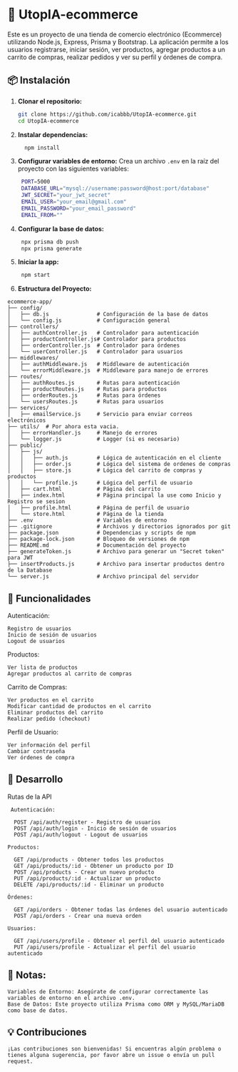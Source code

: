 # 🛒 UtopIA-ecommerce

Este es un proyecto de una tienda de comercio electrónico (Ecommerce) utilizando Node.js, Express, Prisma y Bootstrap. La aplicación permite a los usuarios registrarse, iniciar sesión, ver productos, agregar productos a un carrito de compras, realizar pedidos y ver su perfil y órdenes de compra.

## 📦 Instalación

1. **Clonar el repositorio:**
   ```bash
   git clone https://github.com/icabbb/UtopIA-ecommerce.git
   cd UtopIA-ecommerce

2. **Instalar dependencias:**
   ```bash
     npm install

4. **Configurar variables de entorno:**
  Crea un archivo `.env` en la raíz del proyecto con las siguientes variables:
     ```bash
      PORT=5000
      DATABASE_URL="mysql://username:password@host:port/database"
      JWT_SECRET="your_jwt_secret"
      EMAIL_USER="your_email@gmail.com"
      EMAIL_PASSWORD="your_email_password"
      EMAIL_FROM=""

5. **Configurar la base de datos:**
   ```bash
    npx prisma db push
    npx prisma generate

7. **Iniciar la app:**
   ```bash
    npm start

9. **Estructura del Proyecto:**
```plaintext
ecommerce-app/
├── config/
│   ├── db.js               # Configuración de la base de datos
│   └── config.js           # Configuración general
├── controllers/
│   ├── authController.js   # Controlador para autenticación
│   ├── productController.js# Controlador para productos
│   ├── orderController.js  # Controlador para órdenes
│   └── userController.js   # Controlador para usuarios
├── middlewares/
│   ├── authMiddleware.js   # Middleware de autenticación
│   └── errorMiddleware.js  # Middleware para manejo de errores
├── routes/
│   ├── authRoutes.js       # Rutas para autenticación
│   ├── productRoutes.js    # Rutas para productos
│   ├── orderRoutes.js      # Rutas para órdenes
│   └── usersRoutes.js      # Rutas para usuarios
├── services/
│   ├── emailService.js     # Servicio para enviar correos electrónicos
├── utils/  # Por ahora esta vacia.
│   ├── errorHandler.js     # Manejo de errores
│   └── logger.js           # Logger (si es necesario)
├── public/
│   ├── js/
│   │   ├── auth.js         # Lógica de autenticación en el cliente
│   │   ├── order.js        # Lógica del sistema de ordenes de compras
│   │   ├── store.js        # Lógica del carrito de compras y productos
│   │   └── profile.js      # Lógica del perfil de usuario
│   ├── cart.html           # Página del carrito
│   ├── index.html          # Página principal la use como Inicio y Registro se sesion
│   ├── profile.html        # Página de perfil de usuario
│   └── store.html          # Página de la tienda
├── .env                    # Variables de entorno
├── .gitignore              # Archivos y directorios ignorados por git
├── package.json            # Dependencias y scripts de npm
├── package-lock.json       # Bloqueo de versiones de npm
├── README.md               # Documentación del proyecto
├── generateToken.js        # Archivo para generar un "Secret token" para JWT
├── insertProducts.js       # Archivo para insertar productos dentro de la Database
└── server.js               # Archivo principal del servidor
```
## 🚀 Funcionalidades 

   Autenticación:

    Registro de usuarios
    Inicio de sesión de usuarios
    Logout de usuarios

  Productos:

    Ver lista de productos
    Agregar productos al carrito de compras
    
  Carrito de Compras:

    Ver productos en el carrito
    Modificar cantidad de productos en el carrito
    Eliminar productos del carrito
    Realizar pedido (checkout)
    
  Perfil de Usuario:

    Ver información del perfil
    Cambiar contraseña
    Ver órdenes de compra

## 🔧 Desarrollo
   Rutas de la API
   
     Autenticación:

      POST /api/auth/register - Registro de usuarios
      POST /api/auth/login - Inicio de sesión de usuarios
      POST /api/auth/logout - Logout de usuarios
      
    Productos:

      GET /api/products - Obtener todos los productos
      GET /api/products/:id - Obtener un producto por ID
      POST /api/products - Crear un nuevo producto
      PUT /api/products/:id - Actualizar un producto
      DELETE /api/products/:id - Eliminar un producto

    Órdenes:

      GET /api/orders - Obtener todas las órdenes del usuario autenticado
      POST /api/orders - Crear una nueva orden
      
    Usuarios:

      GET /api/users/profile - Obtener el perfil del usuario autenticado
      PUT /api/users/profile - Actualizar el perfil del usuario autenticado

      
## 📝 Notas:

    Variables de Entorno: Asegúrate de configurar correctamente las variables de entorno en el archivo .env.
    Base de Datos: Este proyecto utiliza Prisma como ORM y MySQL/MariaDB como base de datos.

## 💡 Contribuciones

    ¡Las contribuciones son bienvenidas! Si encuentras algún problema o tienes alguna sugerencia, por favor abre un issue o envía un pull request.

    
